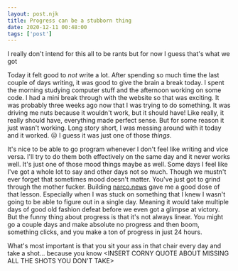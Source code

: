 ```yaml
---
layout: post.njk
title: Progress can be a stubborn thing
date: 2020-12-11 00:48:00
tags: ['post']
---
```

<!-- Excerpt Start -->
I really don't intend for this all to be rants but for now I guess that's what we got
<!-- Excerpt End -->

Today it felt good to *not* write a lot. After spending so much time the last couple of days writing, it was good to give the brain a break today. I spent the morning studying computer stuff and the afternoon working on some code. I had a mini break through with the website so that was exciting. It was probably three weeks ago now that I was trying to do something. It was driving me nuts because it wouldn't work, but it should have! Like really, it really should have, everything made perfect sense. But for some reason it just wasn't working. Long story short, I was messing around with it today and it worked. 😒 I guess it was just one of those *things*.

It's nice to be able to go program whenever I don't feel like writing and vice versa. I'll try to do them both effectively on the same day and it never works well. It's just one of those mood things maybe as well. Some days I feel like I've got a whole lot to say and other days not so much. Though we mustn't ever forget that sometimes mood doesn't matter. You've just got to grind through the mother fucker. Building [narco.news](https://narco.news) gave me a good dose of that lesson. Especially when I was stuck on something that I knew I wasn't going to be able to figure out in a single day. Meaning it would take multiple days of good old fashion defeat before we even got a glimpse at victory. But the funny thing about progress is that it's not always linear. You might go a couple days and make absolute no progress and then boom, something clicks, and you make a ton of progress in just 24 hours.

What's most important is that you sit your ass in that chair every day and take a shot... because you know <INSERT CORNY QUOTE ABOUT MISSING ALL THE SHOTS YOU DON'T TAKE>

